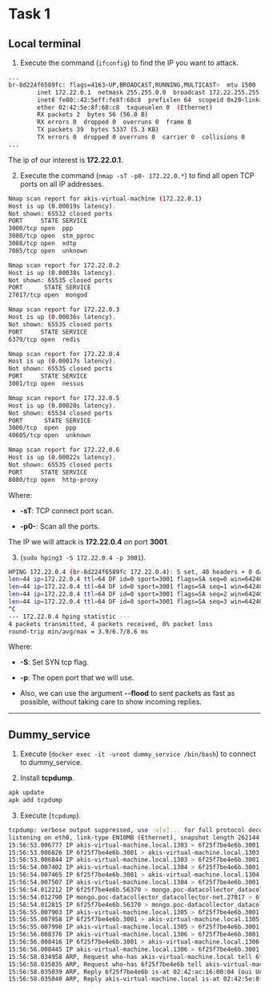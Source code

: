 # Task 1

## Local terminal
1. Εxecute the command (`ifconfig`) to find the IP you want to attack.

```bash
...
br-8d224f6589fc: flags=4163<UP,BROADCAST,RUNNING,MULTICAST>  mtu 1500
        inet 172.22.0.1  netmask 255.255.0.0  broadcast 172.22.255.255
        inet6 fe80::42:5eff:fe8f:68c8  prefixlen 64  scopeid 0x20<link>
        ether 02:42:5e:8f:68:c8  txqueuelen 0  (Ethernet)
        RX packets 2  bytes 56 (56.0 B)
        RX errors 0  dropped 0  overruns 0  frame 0
        TX packets 39  bytes 5337 (5.3 KB)
        TX errors 0  dropped 0 overruns 0  carrier 0  collisions 0
...
```
The ip of our interest is **172.22.0.1**.

2. Εxecute the command (`nmap -sT -p0- 172.22.0.*`) to find all open TCP ports on all IP addresses.

```bash
Nmap scan report for akis-virtual-machine (172.22.0.1)
Host is up (0.00019s latency).
Not shown: 65532 closed ports
PORT     STATE SERVICE
3000/tcp open  ppp
3080/tcp open  stm_pproc
3088/tcp open  xdtp
7085/tcp open  unknown

Nmap scan report for 172.22.0.2
Host is up (0.00038s latency).
Not shown: 65535 closed ports
PORT      STATE SERVICE
27017/tcp open  mongod

Nmap scan report for 172.22.0.3
Host is up (0.00036s latency).
Not shown: 65535 closed ports
PORT     STATE SERVICE
6379/tcp open  redis

Nmap scan report for 172.22.0.4
Host is up (0.00017s latency).
Not shown: 65535 closed ports
PORT     STATE SERVICE
3001/tcp open  nessus

Nmap scan report for 172.22.0.5
Host is up (0.00020s latency).
Not shown: 65534 closed ports
PORT      STATE SERVICE
3000/tcp  open  ppp
40605/tcp open  unknown

Nmap scan report for 172.22.0.6
Host is up (0.00022s latency).
Not shown: 65535 closed ports
PORT     STATE SERVICE
8080/tcp open  http-proxy
```

Where:

- **-sT**: TCP connect port scan.

- **-p0-**: Scan all the ports.

The IP we will attack is **172.22.0.4** on port **3001**.

3. (`sudo hping3 -S 172.22.0.4 -p 3001`).

```bash
HPING 172.22.0.4 (br-8d224f6589fc 172.22.0.4): S set, 40 headers + 0 data bytes
len=44 ip=172.22.0.4 ttl=64 DF id=0 sport=3001 flags=SA seq=0 win=64240 rtt=8.6 ms
len=44 ip=172.22.0.4 ttl=64 DF id=0 sport=3001 flags=SA seq=1 win=64240 rtt=3.9 ms
len=44 ip=172.22.0.4 ttl=64 DF id=0 sport=3001 flags=SA seq=2 win=64240 rtt=7.4 ms
len=44 ip=172.22.0.4 ttl=64 DF id=0 sport=3001 flags=SA seq=3 win=64240 rtt=7.0 ms
^C
--- 172.22.0.4 hping statistic ---
4 packets transmitted, 4 packets received, 0% packet loss
round-trip min/avg/max = 3.9/6.7/8.6 ms
```

Where:

- **-S**: Set SYN tcp flag.

- **-p**: The open port that we will use.

- Also, we can use the argument **--flood** to sent packets as fast as possible, without taking care to show incoming replies.

---

## Dummy_service

1. Εxecute (`docker exec -it -uroot dummy_service /bin/bash`) to connect to dummy_service.

2. Install **tcpdump**.

```bash
apk update
apk add tcpdump
```

3. Εxecute (`tcpdump`).

```bash
tcpdump: verbose output suppressed, use -v[v]... for full protocol decode
listening on eth0, link-type EN10MB (Ethernet), snapshot length 262144 bytes
15:56:53.006777 IP akis-virtual-machine.local.1303 > 6f25f7be4e6b.3001: Flags [S], seq 624811779, win 512, length 0
15:56:53.006826 IP 6f25f7be4e6b.3001 > akis-virtual-machine.local.1303: Flags [S.], seq 2202382046, ack 624811780, win 64240, options [mss 1460], length 0
15:56:53.006844 IP akis-virtual-machine.local.1303 > 6f25f7be4e6b.3001: Flags [R], seq 624811780, win 0, length 0
15:56:54.007402 IP akis-virtual-machine.local.1304 > 6f25f7be4e6b.3001: Flags [S], seq 827161144, win 512, length 0
15:56:54.007465 IP 6f25f7be4e6b.3001 > akis-virtual-machine.local.1304: Flags [S.], seq 2507159814, ack 827161145, win 64240, options [mss 1460], length 0
15:56:54.007507 IP akis-virtual-machine.local.1304 > 6f25f7be4e6b.3001: Flags [R], seq 827161145, win 0, length 0
15:56:54.012212 IP 6f25f7be4e6b.56370 > mongo.poc-datacollector_datacollector-net.27017: Flags [P.], seq 1783226307:1783226365, ack 1922913299, win 903, options [nop,nop,TS val 1097471502 ecr 970704941], length 58
15:56:54.012790 IP mongo.poc-datacollector_datacollector-net.27017 > 6f25f7be4e6b.56370: Flags [P.], seq 1:320, ack 58, win 507, options [nop,nop,TS val 970714942 ecr 1097471502], length 319
15:56:54.012815 IP 6f25f7be4e6b.56370 > mongo.poc-datacollector_datacollector-net.27017: Flags [.], ack 320, win 912, options [nop,nop,TS val 1097471502 ecr 970714942], length 0
15:56:55.007903 IP akis-virtual-machine.local.1305 > 6f25f7be4e6b.3001: Flags [S], seq 72684301, win 512, length 0
15:56:55.007958 IP 6f25f7be4e6b.3001 > akis-virtual-machine.local.1305: Flags [S.], seq 830661964, ack 72684302, win 64240, options [mss 1460], length 0
15:56:55.007998 IP akis-virtual-machine.local.1305 > 6f25f7be4e6b.3001: Flags [R], seq 72684302, win 0, length 0
15:56:56.008376 IP akis-virtual-machine.local.1306 > 6f25f7be4e6b.3001: Flags [S], seq 747836475, win 512, length 0
15:56:56.008416 IP 6f25f7be4e6b.3001 > akis-virtual-machine.local.1306: Flags [S.], seq 2729792661, ack 747836476, win 64240, options [mss 1460], length 0
15:56:56.008445 IP akis-virtual-machine.local.1306 > 6f25f7be4e6b.3001: Flags [R], seq 747836476, win 0, length 0
15:56:58.034958 ARP, Request who-has akis-virtual-machine.local tell 6f25f7be4e6b, length 28
15:56:58.035035 ARP, Request who-has 6f25f7be4e6b tell akis-virtual-machine.local, length 28
15:56:58.035039 ARP, Reply 6f25f7be4e6b is-at 02:42:ac:16:00:04 (oui Unknown), length 28
15:56:58.035040 ARP, Reply akis-virtual-machine.local is-at 02:42:5e:8f:68:c8 (oui Unknown), length 28
```

